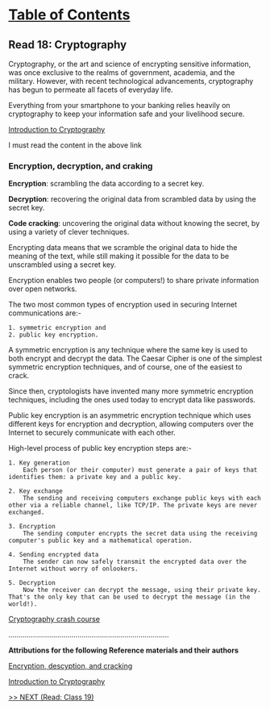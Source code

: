 # [Table of Contents](https://wondwosentsige.github.io/code-401-reading-notes/Home)

## Read 18: Cryptography

Cryptography, or the art and science of encrypting sensitive information, was once exclusive to the realms of government, academia, and the military. However, with recent technological advancements, cryptography has begun to permeate all facets of everyday life.

Everything from your smartphone to your banking relies heavily on cryptography to keep your information safe and your livelihood secure.

[Introduction to Cryptography](https://thebestvpn.com/cryptography/)

I must read the content in the above link

### Encryption, decryption, and craking

**Encryption**: scrambling the data according to a secret key.

**Decryption**: recovering the original data from scrambled data by using the secret key.

**Code cracking**: uncovering the original data without knowing the secret, by using a variety of clever techniques.

Encrypting data means that we scramble the original data to hide the meaning of the text, while still making it possible for the data to be unscrambled using a secret key.

Encryption enables two people (or computers!) to share private information over open networks.

The two most common types of encryption used in securing Internet communications are:-

    1. symmetric encryption and 
    2. public key encryption.

A symmetric encryption is any technique where the same key is used to both encrypt and decrypt the data. The Caesar Cipher is one of the simplest symmetric encryption techniques, and of course, one of the easiest to crack.

Since then, cryptologists have invented many more symmetric encryption techniques, including the ones used today to encrypt data like passwords.

Public key encryption is an asymmetric encryption technique which uses different keys for encryption and decryption, allowing computers over the Internet to securely communicate with each other.

High-level process of public key encryption steps are:-

    1. Key generation
        Each person (or their computer) must generate a pair of keys that identifies them: a private key and a public key.

    2. Key exchange
        The sending and receiving computers exchange public keys with each other via a reliable channel, like TCP/IP. The private keys are never exchanged.

    3. Encryption
        The sending computer encrypts the secret data using the receiving computer's public key and a mathematical operation.

    4. Sending encrypted data
        The sender can now safely transmit the encrypted data over the Internet without worry of onlookers.

    5. Decryption
        Now the receiver can decrypt the message, using their private key. That's the only key that can be used to decrypt the message (in the world!).


[Cryptography crash course](https://www.youtube.com/watch?v=jhXCTbFnK8o)














...............................................................................

__Attributions for the following Reference materials and their authors__

[Encryption, descyption, and cracking](https://www.khanacademy.org/computing/computers-and-internet/xcae6f4a7ff015e7d:online-data-security/xcae6f4a7ff015e7d:data-encryption-techniques/a/encryption-decryption-and-code-cracking)

[Introduction to Cryptography](https://thebestvpn.com/cryptography/)

[>> NEXT (Read: Class 19)](https://wondwosentsige.github.io/code-401-reading-note/class-19)